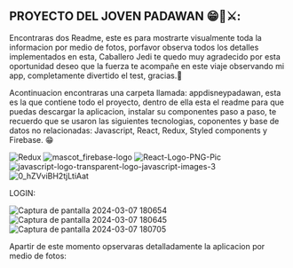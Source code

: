 ## PROYECTO DEL JOVEN PADAWAN  😁🤖⚔️:

Encontraras dos Readme, este es para mostrarte visualmente toda la informacion por medio de fotos, porfavor observa todos los detalles implementados en esta, Caballero Jedi te quedo muy agradecido por esta oportunidad deseo que la fuerza te acompañe en este viaje observando mi app, completamente divertido el test, gracias.🚀

Acontinuacion encontraras una carpeta llamada: appdisneypadawan, esta es la que contiene todo el proyecto, dentro de ella esta el readme para que puedas descargar la aplicacion, instalar su componentes paso a paso, te recuerdo que se usaron las siguientes tecnologias, coponentes y base de datos no relacionadas: Javascript, React, Redux, Styled components y Firebase. 😁


![Redux](https://github.com/LuisFsilva97/Clone-Disney-AppTest--BeMaster/assets/157631615/1b61be3f-8806-4d21-95cf-1ef193425786)
![mascot_firebase-logo](https://github.com/LuisFsilva97/Clone-Disney-AppTest--BeMaster/assets/157631615/7617b4fd-2979-42c1-aad6-7bc18c9c1a64)
![React-Logo-PNG-Pic](https://github.com/LuisFsilva97/Clone-Disney-AppTest--BeMaster/assets/157631615/935e4499-1db3-41d9-971b-3d5fb072dbb2)
![javascript-logo-transparent-logo-javascript-images-3](https://github.com/LuisFsilva97/Clone-Disney-AppTest--BeMaster/assets/157631615/725c6de4-e27b-4398-87a7-aa8b43cf81c0)
![0_hZVviBH2tjLtiAat](https://github.com/LuisFsilva97/Clone-Disney-AppTest--BeMaster/assets/157631615/a5c43193-e2cd-48a0-bbc7-dfe9fda44ce6)


LOGIN:

![Captura de pantalla 2024-03-07 180654](https://github.com/LuisFsilva97/Clone-Disney-AppTest--BeMaster/assets/157631615/c70d1cce-f294-4edb-83d4-bde0d67b1381)
![Captura de pantalla 2024-03-07 180645](https://github.com/LuisFsilva97/Clone-Disney-AppTest--BeMaster/assets/157631615/4b0ed3e2-9aae-4708-b180-2ac7c903c82a)
![Captura de pantalla 2024-03-07 180705](https://github.com/LuisFsilva97/Clone-Disney-AppTest--BeMaster/assets/157631615/3610ed3a-bb2f-41e1-a10b-4eccf6748e7c)

Apartir de este momento opservaras detalladamente la aplicacion por medio de fotos:

